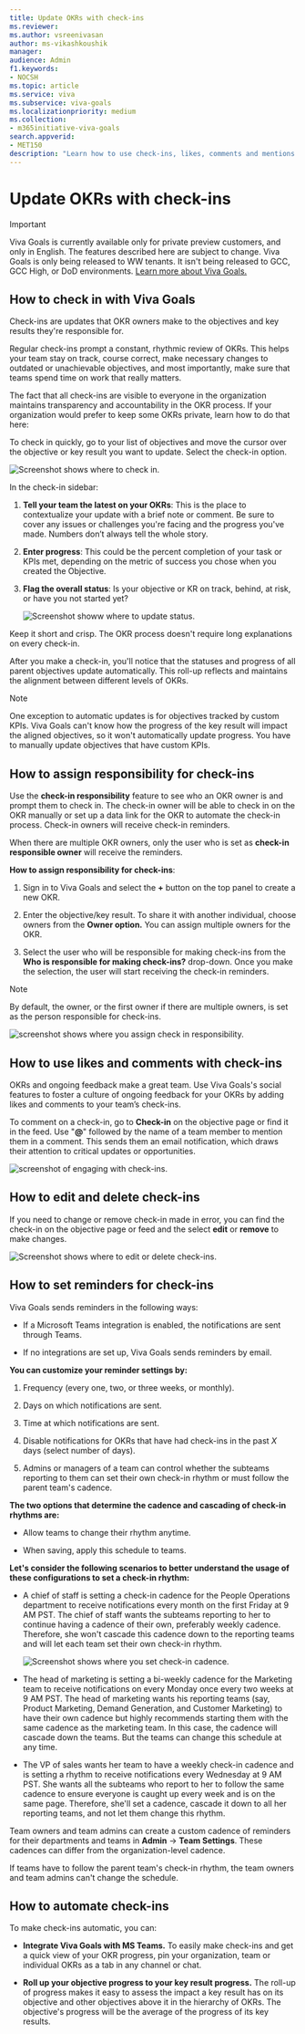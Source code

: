 ```yaml
---
title: Update OKRs with check-ins 
ms.reviewer: 
ms.author: vsreenivasan
author: ms-vikashkoushik
manager: 
audience: Admin
f1.keywords:
- NOCSH
ms.topic: article
ms.service: viva
ms.subservice: viva-goals
ms.localizationpriority: medium
ms.collection:  
- m365initiative-viva-goals  
search.appverid:
- MET150
description: "Learn how to use check-ins, likes, comments and mentions to motivate and stay on track"
---
```


# Update OKRs with check-ins

> [!IMPORTANT]
> Viva Goals is currently available only for private preview customers, and only in English. The features described here are subject to change. Viva Goals is only being released to WW tenants. It isn't being released to GCC, GCC High, or DoD environments. [Learn more about Viva Goals.](https://go.microsoft.com/fwlink/?linkid=2189933)

## How to check in with Viva Goals 

Check-ins are updates that OKR owners make to the objectives and key results they're responsible for.

Regular check-ins prompt a constant, rhythmic review of OKRs. This helps your team stay on track, course correct, make necessary changes to outdated or unachievable objectives, and most importantly, make sure that teams spend time on work that really matters. 

The fact that all check-ins are visible to everyone in the organization maintains transparency and accountability in the OKR process. If your organization would prefer to keep some OKRs private, learn how to do that here:

To check in quickly, go to your list of objectives and move the cursor over the objective or key result you want to update. Select the check-in option.

![Screenshot shows where to check in.](../media/goals/3/35/a.jpg)

In the check-in sidebar:

1. **Tell your team the latest on your OKRs**: This is the place to contextualize your update with a brief note or comment. Be sure to cover any issues or challenges you're facing and the progress you've made. Numbers don’t always tell the whole story. 

2. **Enter progress**: This could be the percent completion of your task or KPIs met, depending on the metric of success you chose when you created the Objective. 

3. **Flag the overall status**: Is your objective or KR on track, behind, at risk, or have you not started yet? 

    ![Screenshot showw where to update status.](../media/goals/3/35/b.jpg)

Keep it short and crisp. The OKR process doesn't require long explanations on every check-in.

After you make a check-in, you'll notice that the statuses and progress of all parent objectives update automatically. This roll-up reflects and maintains the alignment between different levels of OKRs.

> [!Note] 
> One exception to automatic updates is for objectives tracked by custom KPIs. Viva Goals can't know how the progress of the key result will impact the aligned objectives, so it won't automatically update progress. You have to manually update objectives that have custom KPIs. 

## How to assign responsibility for check-ins

Use the **check-in responsibility** feature to see who an OKR owner is and prompt them to check in. The check-in owner will be able to check in on the OKR manually or set up a data link for the OKR to automate the check-in process. Check-in owners will receive check-in reminders.

When there are multiple OKR owners, only the user who is set as **check-in responsible owner** will receive the reminders.

**How to assign responsibility for check-ins**:

1. Sign in to Viva Goals and select the **+** button on the top panel to create a new OKR.

2. Enter the objective/key result. To share it with another individual, choose owners from the **Owner option.** You can assign multiple owners for the OKR.

3. Select the user who will be responsible for making check-ins from the **Who is responsible for making check-ins?** drop-down.
Once you make the selection, the user will  start receiving the check-in reminders.

> [!Note] 
> By default, the owner, or the first owner if there are multiple owners, is set as the person responsible for check-ins.

   ![screenshot shows where you assign check in responsibility.](../media/goals/3/35/c.jpg)

## How to use likes and comments with check-ins

OKRs and ongoing feedback make a great team. Use Viva Goals's social features to foster a culture of ongoing feedback for your OKRs by adding likes and comments to your team’s check-ins. 

To comment on a check-in, go to **Check-in** on the objective page or find it in the feed. Use "**@**" followed by the name of a team member to mention them in a comment. This sends them an email notification, which draws their attention to critical updates or opportunities.

![screenshot of engaging with check-ins.](../media/goals/3/35/d.jpg)

## How to edit and delete check-ins 

If you need to change or remove check-in made in error, you can find the check-in on the objective page or feed and the select **edit** or **remove** to make changes.

![Screenshot shows where to edit or delete check-ins.](../media/goals/3/35/e.jpg)

## How to set reminders for check-ins 

Viva Goals sends reminders in the following ways: 

- If a Microsoft Teams integration is enabled, the notifications are sent through Teams. 

- If no integrations are set up, Viva Goals sends reminders by email.

**You can customize your reminder settings by:**

1. Frequency (every one, two, or three weeks, or monthly). 

2. Days on which notifications are sent. 

3. Time at which notifications are sent.

4. Disable notifications for OKRs that have had check-ins in the past *X* days (select number of days).

5. Admins or managers of a team can control whether the subteams reporting to them can set their own check-in rhythm or must follow the parent team's cadence. 

**The two options that determine the cadence and cascading of check-in rhythms are:** 

- Allow teams to change their rhythm anytime.

- When saving, apply this schedule to teams. 

**Let's consider the following scenarios to better understand the usage of these configurations to set a check-in rhythm:**

- A chief of staff is setting a check-in cadence for the People Operations department to receive notifications every month on the first Friday at 9 AM PST. The chief of staff wants the subteams reporting to her to continue having a cadence of their own, preferably weekly cadence. Therefore, she won't cascade this cadence down to the reporting teams and will let each team set their own check-in rhythm. 

    ![Screenshot shows where you set check-in cadence.](../media/goals/3/35/f.jpg)

- The head of marketing is setting a bi-weekly cadence for the Marketing team to receive notifications on every Monday once every two weeks at 9 AM PST. The head of marketing wants his reporting teams (say, Product Marketing, Demand Generation, and Customer Marketing) to have their own cadence but highly recommends starting them with the same cadence as the marketing team. In this case, the cadence will cascade down the teams. But the teams can change this schedule at any time. 

- The VP of sales wants her team to have a weekly check-in cadence and is setting a rhythm to receive notifications every Wednesday at 9 AM PST. She wants all the subteams who report to her to follow the same cadence to ensure everyone is caught up every week and is on the same page. Therefore, she'll set a cadence, cascade it down to all her reporting teams, and not let them change this rhythm.

Team owners and team admins can create a custom cadence of reminders for their departments and teams in **Admin** -> **Team Settings**. These cadences can differ from the organization-level cadence. 

If teams have to follow the parent team's check-in rhythm, the team owners and team admins can't change the schedule.

## How to automate check-ins 

To make check-ins automatic, you can:

- **Integrate Viva Goals with MS Teams.** To easily make check-ins and get a quick view of your OKR progress, pin your organization, team or individual OKRs as a tab in any channel or chat. 

- **Roll up your objective progress to your key result progress.** The roll-up of progress makes it easy to assess the impact a key result has on its objective and other objectives above it in the hierarchy of OKRs. The objective's progress will be the average of the progress of its key results. 
